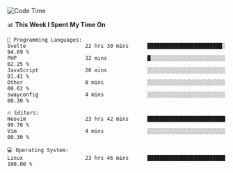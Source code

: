 <!-- [![Top Langs](https://github-readme-stats.vercel.app/api/top-langs/?username=gagahsyuja&theme=dracula&hide_border=true&border_radius=7)](https://github.com/anuraghazra/github-readme-stats) -->

<!--START_SECTION:waka-->
![Code Time](http://img.shields.io/badge/Code%20Time-805%20hrs%2023%20mins-blue)

📊 **This Week I Spent My Time On** 

```text
💬 Programming Languages: 
Svelte                   22 hrs 30 mins      ████████████████████████░   94.69 % 
PHP                      32 mins             █░░░░░░░░░░░░░░░░░░░░░░░░   02.25 % 
JavaScript               20 mins             ░░░░░░░░░░░░░░░░░░░░░░░░░   01.41 % 
Other                    8 mins              ░░░░░░░░░░░░░░░░░░░░░░░░░   00.62 % 
swayconfig               4 mins              ░░░░░░░░░░░░░░░░░░░░░░░░░   00.30 % 

🔥 Editors: 
Neovim                   23 hrs 42 mins      █████████████████████████   99.70 % 
Vim                      4 mins              ░░░░░░░░░░░░░░░░░░░░░░░░░   00.30 % 

💻 Operating System: 
Linux                    23 hrs 46 mins      █████████████████████████   100.00 % 
```


<!--END_SECTION:waka-->
